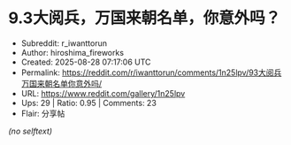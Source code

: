 # 9.3大阅兵，万国来朝名单，你意外吗？

- Subreddit: r_iwanttorun
- Author: hiroshima_fireworks
- Created: 2025-08-28 07:17:06 UTC
- Permalink: https://reddit.com/r/iwanttorun/comments/1n25lpv/93大阅兵万国来朝名单你意外吗/
- URL: https://www.reddit.com/gallery/1n25lpv
- Ups: 29 | Ratio: 0.95 | Comments: 23
- Flair: 分享帖

_(no selftext)_
